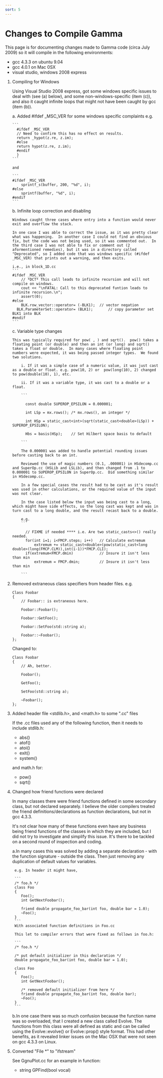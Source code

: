 ```yaml
---
sort: 5
---
```


# Changes to Compile Gamma

This page is for documenting changes made to Gamma code (circa July 2009) so it will compile in the following environments:
  * gcc 4.3.3 on ubuntu 9.04
  * gcc 4.0.1 on Mac 0SX
  * visual studio, windows 2008 express


1.  Compiling for Windows

    Using Visual Studio 2008 express, got some windows specific issues to deal with (see (a) below), and some non-windows-specific (item (c)), and also it caught infinite loops that might not have been caught by gcc (item (b)).

    a. Added #ifdef _MSC_VER for some windows specific complaints e.g. 

        ```
          #ifdef _MSC_VER
          // Need to confirm this has no effect on results.
          return _hypot(z.re, z.im); 
          #else
          return hypot(z.re, z.im);
          #endif  
          }
        ```

        and

        ```
        #ifdef _MSC_VER
            sprintf_s(buffer, 200, "%d", i); 
        #else
            sprintf(buffer, "%d", i); 
        #endif
        ```

    b. Infinite loop correction and disabling

        Windows caught three cases where entry into a function would never exit and overflow the stack.

        In one case I was able to correct the issue, as it was pretty clear what was happening.  In another case I could not find an obvious fix, but the code was not being used, so it was commented out.  In the third case I was not able to fix or comment out (2 aformentioned remedies), but it was in a directory called "Deprecated", so I added code that was windows specific (#ifdef _MSC_VER) that prints out a warning, and then exits.

        i.e., in block_1D.cc
        ```
        #ifdef _MSC_VER
            // *DCT* This call leads to infinite recursion and will not compile on windows.
            cout << "\nFATAL: Call to this deprecated funtion leads to infinite recursion.\n";
            assert(0);
        #else
            BLK.row_vector::operator= (-BLK1);	// vector negation
          BLK.ParameterSet::operator= (BLK1);		// copy parameter set BLK1 into BLK
        #endif
        ```

    c. Variable type changes

        This was typically required for pow( , ) and sqrt().  pow() takes a floating point (or double) and then an int (or long) and sqrt() takes a float or double.  In many cases where floating point numbers were expected, it was being passed integer types.  We found two solutions.  

            i. If it was a simple case of a numeric value, it was just cast as a double or float. e.g. pow(10, 2) or  pow(long(10), 2) changed to pow(double(10), 1), etc.

            ii. If it was a variable type, it was cast to a double or a float.

            ```

              const double SUPEROP_EPSILON = 0.000001;

              int LSp = mx.rows(); /* mx.rows(), an integer */

              int HSp = static_cast<int>(sqrt(static_cast<double>(LSp)) + SUPEROP_EPSILON); 
              
              Hbs = basis(HSp);    // Set Hilbert space basis to default

            ```

            The 0.000001 was added to handle potential rounding issues before casting back to an int.

            Reviewed the use of magic numbers (0.1, .000001) in HSdecomp.cc and SuperOp.cc (HSLib and LSLib), and then changed from .1 to 0.000001 to SUPEROP_EPSILON in SuperOp.cc.  Did something similar in HSdecomp.cc.

            In a few special cases the result had to be cast as it's result was used in other calculations, or the required value of the input was not clear.

            In the case listed below the input was being cast to a long, which might have side effects, so the long cast was kept and was in turn cast to a long double, and the result recast back to a double.

            e.g. 
            ```

              // FIXME if needed **** i.e. Are two static_casts<>() really needed.
              for(int i=1; i<FMCP.steps; i++)   // Calculate extremum
                  extremum += static_cast<double>(pow(static_cast<long double>(long(FMCP.CLM)),int(i-1))*FMCP.CLI);
              if(extremum<FMCP.dmin)            // Insure it isn't less than min
                  extremum = FMCP.dmin;         // Insure it isn't less than min
                     
            ```


2. Removed extraneous class specifiers from header files. e.g.
    ```
    Class Foobar
    {
        // Foobar:: is extraneous here.

        Foobar::Foobar();
      
        Foobar::GetFoo();

        Foobar::SetFoo(std::string a);

        Foobar::~Foobar();
    };
    ```
    Changed to:
    ```
    Class Foobar
    {
        // Ah, better.

        Foobar();
      
        GetFoo();

        SetFoo(std::string a);

        ~Foobar();
    };
    ```

3. Added header file <stdlib.h>, and <math.h> to some ".cc" files
 
    If the .cc files used any of the following function, then it needs to include stdlib.h:

      * abs()
      * atof()
      * atoi()
      * exit()
      * system()

    and math.h for:

      * pow()
      * sqrt()

4. Changed how friend functions were declared

    In many classes there were friend functions defined in some secondary class, but not declared separately.  I believe the older compilers treated the friend definitions/declarations as function declarations, but not in gcc 4.3.3.  

    It's not clear how many of these functions even have any business being friend functions of the classes in which they are included, but I did not try to investigate and simplify this issue. It's there to be tackled on a second round of inspection and coding.

    a.In many cases this was solved by adding a separate declaration - with the function signature - outside the class. Then just removing any duplication of default values for variables.

        e.g. In header it might have,

        ```
        /* foo.h */
        class Foo
        {
           Foo();
           int GetNextFoobar();

           friend double propagate_foo_bar(int foo, double bar = 1.0);
           ~Foo();
        }
        ```
        With associated function definitions in Foo.cc

        This let to compiler errors that were fixed as follows in foo.h:

        ```
        /* foo.h */

        /* put default initializer in this declaration */
        double propagate_foo_bar(int foo, double bar = 1.0);

        class Foo
        {
           Foo();
           int GetNextFoobar();

           /* removed default initializer from here */
           friend double propagate_foo_bar(int foo, double bar);
           ~Foo();
        }
        ```

    b.In one case there was so much confusion because the function name was so overloaded, that I created a new class called Evolve.  The functions from this class were all defined as static and can be called using the Evolve::evolve() or Evolve::prop() style format.  This had other benefits, as it revealed linker issues on the Mac OSX that were not seen on gcc 4.3.3 on Linux.

5. Converted "File *" to "ifstream"

    See GgnuPlot.cc for an example in function:
      * string GPFind(bool vocal)



